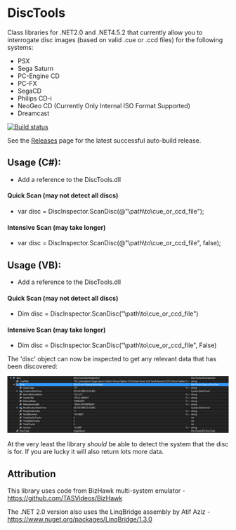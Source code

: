 # DiscTools
Class libraries for .NET2.0 and .NET4.5.2 that currently allow you to interrogate disc images (based on valid .cue or .ccd files) for the following systems:

* PSX
* Sega Saturn
* PC-Engine CD
* PC-FX
* SegaCD
* Philips CD-i
* NeoGeo CD (Currently Only Internal ISO Format Supported)
* Dreamcast

[![Build status](https://ci.appveyor.com/api/projects/status/58juhmjpih7mw266/branch/master?svg=true)](https://ci.appveyor.com/project/Asnivor/disctools/branch/master)

See the [Releases](https://github.com/Asnivor/DiscTools/releases) page for the latest successful auto-build release.

## Usage (C#):

* Add a reference to the DiscTools.dll

#### Quick Scan (may not detect all discs)
* var disc = DiscInspector.ScanDisc(@"\path\to\cue_or_ccd_file");

#### Intensive Scan (may take longer)
* var disc = DiscInspector.ScanDisc(@"\path\to\cue_or_ccd_file", false);

## Usage (VB):

* Add a reference to the DiscTools.dll

#### Quick Scan (may not detect all discs)
* Dim disc = DiscInspector.ScanDisc("\path\to\cue_or_ccd_file")

#### Intensive Scan (may take longer)
* Dim disc = DiscInspector.ScanDisc("\path\to\cue_or_ccd_file", False)



The 'disc' object can now be inspected to get any relevant data that has been discovered:

![](Images/ss-data.PNG?raw=true)

At the very least the library *should* be able to detect the system that the disc is for. If you are lucky it will also return lots more data.

## Attribution
This library uses code from BizHawk multi-system emulator - https://github.com/TASVideos/BizHawk

The .NET 2.0 version also uses the LinqBridge assembly by Atif Aziz - https://www.nuget.org/packages/LinqBridge/1.3.0
